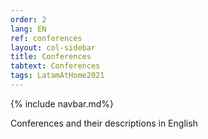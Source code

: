 ```yaml
---
order: 2
lang: EN
ref: conferences
layout: col-sidebar
title: Conferences
tabtext: Conferences
tags: LatamAtHome2021
---
```

{% include navbar.md%}

Conferences and their descriptions in English
